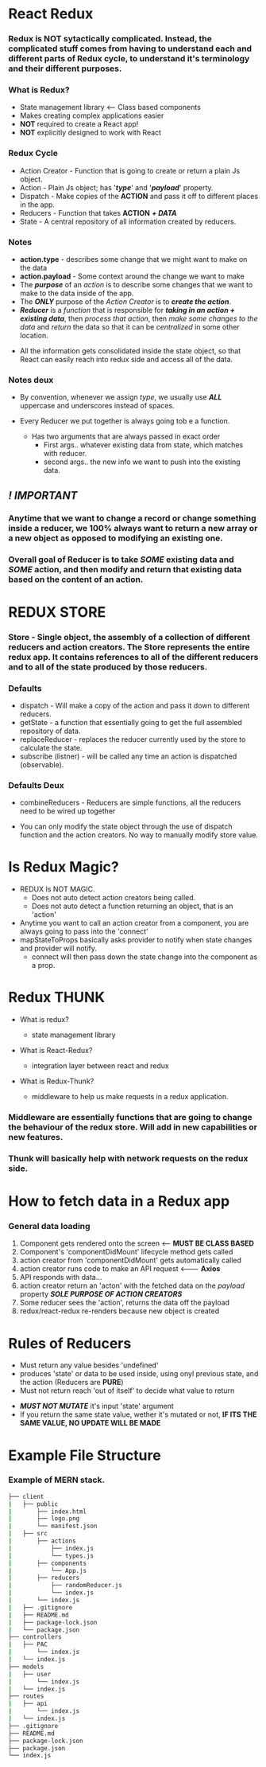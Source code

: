 # React Redux

### Redux is NOT sytactically complicated. Instead, the complicated stuff comes from having to understand each and different parts of Redux cycle, to understand it's terminology and their different purposes.

### **What is Redux?**

-   State management library <-- Class based components
-   Makes creating complex applications easier
-   **NOT** required to create a React app!
-   **NOT** explicitly designed to work with React

### **Redux Cycle**

-   Action Creator - Function that is going to create or return a plain Js object.
-   Action - Plain Js object; has '**_type_**' and '**_payload_**' property.
-   Dispatch - Make copies of the **ACTION** and pass it off to different places in the app.
-   Reducers - Function that takes **ACTION** _**+ DATA**_
-   State - A central repository of all information created by reducers.

### **Notes**

-   **action.type** - describes some change that we might want to make on the data
-   **action.payload** - Some context around the change we want to make
-   The **_purpose_** of an _action_ is to describe some changes that we want to make to the data inside of the app.
-   The **_ONLY_** purpose of the _Action Creator_ is to **_create the action_**.
-   **_Reducer_** is a _function_ that is responsible for **_taking in an action + existing data_**, then _process that action_, then _make some changes to the data_ and _return_ the data so that it can be _centralized_ in some other location.

*   All the information gets consolidated inside the state object, so that React can easily reach into redux side and access all of the data.

### **Notes deux**

-   By convention, whenever we assign _type_, we usually use **_ALL_** uppercase and underscores instead of spaces.

-   Every Reducer we put together is always going tob e a function.
    -   Has two arguments that are always passed in exact order
        -   First args.. whatever existing data from state, which matches with reducer.
        -   second args.. the new info we want to push into the existing data.

## **_! IMPORTANT_**

### Anytime that we want to change a record or change something inside a reducer, we 100% always want to return a new array or a new object as opposed to modifying an existing one.

### Overall goal of Reducer is to take _SOME_ existing data and _SOME_ action, and then modify and return that existing data based on the content of an action.

# REDUX STORE

### Store - Single object, the assembly of a collection of different reducers and action creators. The Store represents the entire redux app. It contains references to all of the different reducers and to all of the state produced by those reducers.

### Defaults

-   dispatch - Will make a copy of the action and pass it down to different reducers.
-   getState - a function that essentially going to get the full assembled repository of data.
-   replaceReducer - replaces the reducer currently used by the store to calculate the state.
-   subscribe (listner) - will be called any time an action is dispatched (observable).

### Defaults Deux

-   combineReducers - Reducers are simple functions, all the reducers need to be wired up together

-   You can only modify the state object through the use of dispatch function and the action creators. No way to manually modify store value.

# Is Redux Magic?

-   REDUX Is NOT MAGIC.
    -   Does not auto detect action creators being called.
    -   Does not auto detect a function returning an object, that is an 'action'
-   Anytime you want to call an action creator from a component, you are always going to pass into the 'connect'
-   mapStateToProps basically asks provider to notify when state changes and provider will notify.
    -   connect will then pass down the state change into the component as a prop.

# Redux THUNK

-   What is redux?

    -   state management library

-   What is React-Redux?

    -   integration layer between react and redux

-   What is Redux-Thunk?
    -   middleware to help us make requests in a redux application.

### Middleware are essentially functions that are going to change the behaviour of the redux store. Will add in new capabilities or new features.

### Thunk will basically help with network requests on the redux side.

# How to fetch data in a Redux app

### General data loading

1. Component gets rendered onto the screen <-- **MUST BE CLASS BASED**
1. Component's 'componentDidMount' lifecycle method gets called
1. action creator from 'componentDidMount' gets automatically called
1. action creator runs code to make an API request <--- **Axios**
1. API responds with data...
1. action creator return an 'acton' with the fetched data on the _payload_ property **_SOLE PURPOSE OF ACTION CREATORS_**
1. Some reducer sees the 'action', returns the data off the payload
1. redux/react-redux re-renders because new object is created

# Rules of Reducers

-   Must return any value besides 'undefined'
-   produces 'state' or data to be used inside, using onyl previous state, and the action (Reducers are **PURE**)
-   Must not return reach 'out of itself' to decide what value to return

*   **_MUST NOT MUTATE_** it's input 'state' argument
*   If you return the same state value, wether it's mutated or not, **IF ITS THE SAME VALUE, NO UPDATE WILL BE MADE**

# Example File Structure

### Example of MERN stack.

```bash
├── client
|   ├── public
|       ├── index.html
|       ├── logo.png
|       └── manifest.json
|   ├── src
|       ├── actions
|           ├── index.js
|           └── types.js
|       ├── components
|           └── App.js
|       ├── reducers
|           ├── randomReducer.js
|           └── index.js
|       └── index.js
|   ├── .gitignore
|   ├── README.md
|   ├── package-lock.json
|   └── package.json
├── controllers
|   ├── PAC
|       └── index.js
|   └── index.js
├── models
|   ├── user
|       └── index.js
|   └── index.js
├── routes
|   ├── api
|       └── index.js
|   └── index.js
├── .gitignore
├── README.md
├── package-lock.json
├── package.json
└── index.js
```
